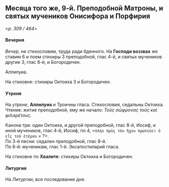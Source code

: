 
## Месяца того же, 9-й. Преподобной Матроны, и святых мучеников Онисифора и Порфирия

<*p. 309 / 464*>

#### Вечерня

*Вечер*, не стихословим, труда ради бденного. На **Господи воззвах** же ставим 6 и поем стихиры 3 
преподобной, глас 4-й, и святых мучеников другие 3, глас 8-й, и Богородичен. 

Аллилуиа. 

На стиховне: стихиры Октоиха 3 и Богородичен.

#### Утреня

На *утрене*, **Аллилуиа** и Троичны гласа. Стихословия, седальны Октоиха. 
Чтение: житие преподобной, ему же начало: *Τοὺς σώφρονας τοὺς καὶ φιλαρέτους*.    

Канона три: один Октоиха, и другой преподобной, глас 8-й, Иосиф, и иной мучеников, глас 4-й, 
Иосиф, по 4, <`πλὴν πρὸς τὸν ἣχον πρωτεύει ὁ εἷς τοῦ ἑτέρου` = ?>.  
По 3-й песни: седален преподобной, глас 8-й.   
По 6-й: мученикам, глас 1-й. 
Эксапостиларий гласа.   

На стиховне по **Хвалите**: стихиры Октоиха и Богородичен. 

#### Литургия

На *Литургии*, все последование дня.
